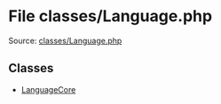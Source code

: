 File classes/Language.php
=========

Source: [classes/Language.php](https://github.com/PrestaShop/PrestaShop/blob/1.6.0.10/classes/Language.php)


Classes
-------

* [LanguageCore](class.LanguageCore.md)


